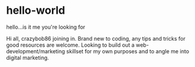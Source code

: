 # hello-world
hello...is it me you're looking for

Hi all, crazybob86 joining in.
Brand new to coding, any tips and tricks for good resources are welcome. Looking to build out a web-development/marketing skillset for my own purposes and to angle me into digital marketing.
